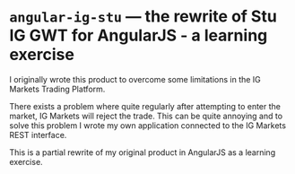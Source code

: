 # `angular-ig-stu` — the rewrite of Stu IG GWT for AngularJS - a learning exercise

I originally wrote this product to overcome some limitations in the IG Markets Trading Platform.

There exists a problem where quite regularly after attempting to enter the market, IG Markets will reject
the trade.  This can be quite annoying and to solve this problem I wrote my own application connected to the 
IG Markets REST interface.

This is a partial rewrite of my original product in AngularJS as a learning exercise.


